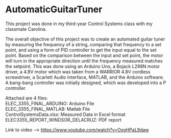 # AutomaticGuitarTuner

This project was done in my third-year Control Systems class with my classmate Carolina.

The overall objective of this project was to create an automated guitar tuner by measuring the frequency of a string, comparing that frequency to a set point, and using a form of PID controller to get the input equal to the set point. Based on the comparison between the input and set point, the motor will turn in the appropriate direction until the frequency measured matches the setpoint. This was done using an Arduino Uno, a Bojack L298N motor driver, a 4.8V motor which was taken from a WARRIOR 4.8V cordless screwdriver, a Scarlett Audio Interface, MATLAB, and the Arduino software. A bang-bang controller was initially designed, which was developed into a P controller.

Attached are 4 files:  
ELEC_3355_FINAL_ARDUINO: Arduino File  
ELEC_3355_FINAL_MATLAB: Matlab File  
ControlSystemsData.xlsx: Measured Data in Excel format  
ELEC3355_REPORT_WINDSOR_DELACRUZ: PDF report 

Link to video --> https://www.youtube.com/watch?v=OsgHPaL9daw
